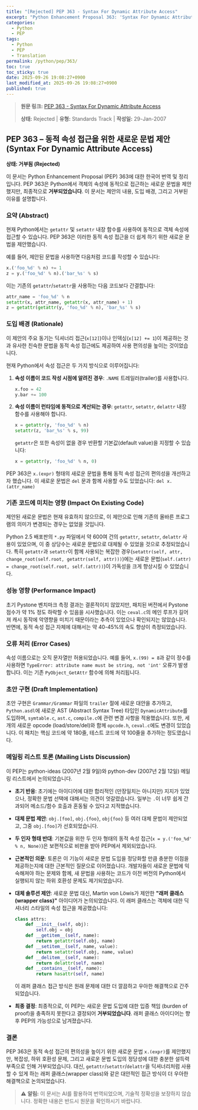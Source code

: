 ```yaml
---
title: "[Rejected] PEP 363 - Syntax For Dynamic Attribute Access"
excerpt: "Python Enhancement Proposal 363: 'Syntax For Dynamic Attribute Access'에 대한 한국어 번역입니다."
categories:
  - Python
  - PEP
tags:
  - Python
  - PEP
  - Translation
permalink: /python/pep/363/
toc: true
toc_sticky: true
date: 2025-09-26 19:08:27+0900
last_modified_at: 2025-09-26 19:08:27+0900
published: true
---
```

> **원문 링크:** [PEP 363 - Syntax For Dynamic Attribute Access](https://peps.python.org/pep-0363/)
>
> **상태:** Rejected | **유형:** Standards Track | **작성일:** 29-Jan-2007

## PEP 363 – 동적 속성 접근을 위한 새로운 문법 제안 (Syntax For Dynamic Attribute Access)

**상태: 거부됨 (Rejected)**

이 문서는 Python Enhancement Proposal (PEP) 363에 대한 한국어 번역 및 정리입니다. PEP 363은 Python에서 객체의 속성에 동적으로 접근하는 새로운 문법을 제안했지만, 최종적으로 **거부되었습니다**. 이 문서는 제안의 내용, 도입 배경, 그리고 거부된 이유를 설명합니다.

### 요약 (Abstract)

현재 Python에서는 `getattr` 및 `setattr` 내장 함수를 사용하여 동적으로 객체 속성에 접근할 수 있습니다. PEP 363은 이러한 동적 속성 접근을 더 쉽게 하기 위한 새로운 문법을 제안했습니다.

예를 들어, 제안된 문법을 사용하면 다음처럼 코드를 작성할 수 있습니다:

```python
x.('foo_%d' % n) += 1
z = y.('foo_%d' % n).('bar_%s' % s)
```

이는 기존의 `getattr`/`setattr`을 사용하는 다음 코드보다 간결합니다:

```python
attr_name = 'foo_%d' % n
setattr(x, attr_name, getattr(x, attr_name) + 1)
z = getattr(getattr(y, 'foo_%d' % n), 'bar_%s' % s)
```

### 도입 배경 (Rationale)

이 제안의 주요 동기는 딕셔너리 접근(`x[12]`)이나 인덱싱(`x[12] += 1`)이 제공하는 것과 유사한 친숙한 문법을 동적 속성 접근에도 제공하여 사용 편의성을 높이는 것이었습니다.

현재 Python에서 속성 접근은 두 가지 방식으로 이루어집니다:

1.  **속성 이름이 코드 작성 시점에 알려진 경우**: `.NAME` 트레일러(trailer)를 사용합니다.
    ```python
    x.foo = 42
    y.bar += 100
    ```
2.  **속성 이름이 런타임에 동적으로 계산되는 경우**: `getattr`, `setattr`, `delattr` 내장 함수를 사용해야 합니다.
    ```python
    x = getattr(y, 'foo_%d' % n)
    setattr(z, 'bar_%s' % s, 99)
    ```
    `getattr`은 또한 속성이 없을 경우 반환할 기본값(default value)을 지정할 수 있습니다:
    ```python
    x = getattr(y, 'foo_%d' % n, 0)
    ```

PEP 363은 `x.(expr)` 형태의 새로운 문법을 통해 동적 속성 접근의 편의성을 개선하고자 했습니다. 이 새로운 문법은 `del` 문과 함께 사용할 수도 있었습니다: `del x.(attr_name)`

### 기존 코드에 미치는 영향 (Impact On Existing Code)

제안된 새로운 문법은 현재 유효하지 않으므로, 이 제안으로 인해 기존의 올바른 프로그램의 의미가 변경되는 경우는 없었을 것입니다.

Python 2.5 배포판의 `*.py` 파일에서 약 600여 건의 `getattr`, `setattr`, `delattr` 사용이 있었으며, 이 중 상당수는 새로운 문법으로 대체될 수 있었을 것으로 추정되었습니다. 특히 `getattr`과 `setattr`이 함께 사용되는 복잡한 경우(`setattr(self, attr, change_root(self.root, getattr(self, attr)))`)에는 새로운 문법(`self.(attr) = change_root(self.root, self.(attr))`)이 가독성을 크게 향상시킬 수 있었습니다.

### 성능 영향 (Performance Impact)

초기 Pystone 벤치마크 측정 결과는 결론적이지 않았지만, 패치된 버전에서 Pystone 점수가 약 1% 정도 하락할 수 있음을 시사했습니다. 이는 `ceval.c`의 메인 루프가 길어져 캐시 동작에 악영향을 미치기 때문이라는 추측이 있었으나 확인되지는 않았습니다. 반면에, 동적 속성 접근 자체에 대해서는 약 40-45%의 속도 향상이 측정되었습니다.

### 오류 처리 (Error Cases)

속성 이름으로는 오직 문자열만 허용되었습니다. 예를 들어, `x.(99) = 8`과 같이 정수를 사용하면 `TypeError: attribute name must be string, not 'int'` 오류가 발생합니다. 이는 기존 `PyObject_GetAttr` 함수에 의해 처리됩니다.

### 초안 구현 (Draft Implementation)

초안 구현은 `Grammar/Grammar` 파일의 `trailer` 절에 새로운 대안을 추가하고, `Python.asdl`에 새로운 AST (Abstract Syntax Tree) 타입인 `DynamicAttribute`를 도입하며, `symtable.c`, `ast.c`, `compile.c`에 관련 변경 사항을 적용했습니다. 또한, 세 개의 새로운 opcode (load/store/del)와 함께 `opcode.h`, `ceval.c`에도 변경이 있었습니다. 이 패치는 핵심 코드에 약 180줄, 테스트 코드에 약 100줄을 추가하는 정도였습니다.

### 메일링 리스트 토론 (Mailing Lists Discussion)

이 PEP는 python-ideas (2007년 2월 9일)와 python-dev (2007년 2월 12일) 메일링 리스트에서 논의되었습니다.

*   **초기 반응**: 초기에는 아이디어에 대한 합리적인 (만장일치는 아니지만) 지지가 있었으나, 정확한 문법 선택에 대해서는 의견이 엇갈렸습니다. 일부는 `.`이 너무 쉽게 간과되어 메소드/함수 호출과 혼동될 수 있다고 지적했습니다.
*   **대체 문법 제안**: `obj.[foo]`, `obj.{foo}`, `obj{foo}` 등 여러 대체 문법이 제안되었고, 그중 `obj.[foo]`가 선호되었습니다.
*   **두 인자 형태 반대**: 기본값을 위한 두 인자 형태의 동적 속성 접근(`x = y.('foo_%d' % n, None)`)은 보편적으로 비판을 받아 PEP에서 제외되었습니다.
*   **근본적인 의문**: 토론은 이 기능이 새로운 문법 도입을 정당화할 만큼 충분한 이점을 제공하는지에 대한 근본적인 질문으로 이어졌습니다. 개발자들이 새로운 문법에 익숙해져야 하는 문제와 함께, 새 문법을 사용하는 코드가 이전 버전의 Python에서 실행되지 않는 하위 호환성 문제도 제기되었습니다.
*   **대체 솔루션 제안**: 새로운 문법 대신, Martin von Löwis가 제안한 **"래퍼 클래스 (wrapper class)"** 아이디어가 논의되었습니다. 이 래퍼 클래스는 객체에 대한 딕셔너리 스타일의 속성 접근을 제공했습니다:

    ```python
    class attrs:
        def __init__(self, obj):
            self.obj = obj
        def __getitem__(self, name):
            return getattr(self.obj, name)
        def __setitem__(self, name, value):
            return setattr(self.obj, name, value)
        def __delitem__(self, name):
            return delattr(self, name)
        def __contains__(self, name):
            return hasattr(self, name)
    ```

    이 래퍼 클래스 접근 방식은 원래 문제에 대한 더 깔끔하고 우아한 해결책으로 간주되었습니다.

*   **최종 결정**: 최종적으로, 이 PEP는 새로운 문법 도입에 대한 입증 책임 (burden of proof)을 충족하지 못한다고 결정되어 **거부되었습니다**. 래퍼 클래스 아이디어는 향후 PEP의 가능성으로 남겨졌습니다.

### 결론

PEP 363은 동적 속성 접근의 편의성을 높이기 위한 새로운 문법 `x.(expr)`를 제안했지만, 복잡성, 하위 호환성 문제, 그리고 새로운 문법 도입의 정당성에 대한 충분한 설득력 부족으로 인해 거부되었습니다. 대신, `getattr`/`setattr`/`delattr`을 딕셔너리처럼 사용할 수 있게 하는 래퍼 클래스(wrapper class)와 같은 대안적인 접근 방식이 더 우아한 해결책으로 논의되었습니다.

> ⚠️ **알림:** 이 문서는 AI를 활용하여 번역되었으며, 기술적 정확성을 보장하지 않습니다. 정확한 내용은 반드시 원문을 확인하시기 바랍니다.